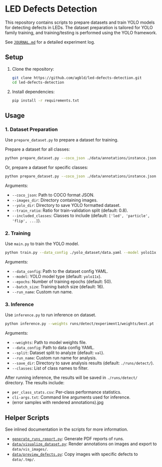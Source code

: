 # LED Defects Detection

This repository contains scripts to prepare datasets and train YOLO models for detecting defects in LEDs. The dataset preparation is tailored for YOLO family training, and training/testing is performed using the YOLO framework.

See [`JOURNAL.md`](./JOURNAL.md) for a detailed experiment log.

## Setup

1. Clone the repository:
   ```bash
   git clone https://github.com/agbld/led-defects-detection.git
   cd led-defects-detection
   ```

2. Install dependencies:
   ```bash
   pip install -r requirements.txt
   ```

## Usage

### 1. Dataset Preparation

Use `prepare_dataset.py` to prepare a dataset for training.

Prepare a dataset for all classes:
```bash
python prepare_dataset.py --coco_json ./data/annotations/instance.json --images_dir ./data/images --yolo_dir ./yolo_dataset --train_ratio 0.8
```

Or, prepare a dataset for specific classes:
```bash
python prepare_dataset.py --coco_json ./data/annotations/instance.json --images_dir ./data/images --yolo_dir ./yolo_dataset --train_ratio 0.8 --included_classes led particle flip Particle_Big marked
```

Arguments:
- `--coco_json`: Path to COCO format JSON.
- `--images_dir`: Directory containing images.
- `--yolo_dir`: Directory to save YOLO formatted dataset.
- `--train_ratio`: Ratio for train-validation split (default: 0.8).
- `--included_classes`: Classes to include (default: `['led', 'particle', 'flip', ...]`).

### 2. Training

Use `main.py` to train the YOLO model.

```bash
python train.py --data_config ./yolo_dataset/data.yaml --model yolo11x --epochs 50 --batch_size 16 --run_name experiment1
```

Arguments:
- `--data_config`: Path to the dataset config YAML.
- `--model`: YOLO model type (default: `yolo11x`).
- `--epochs`: Number of training epochs (default: 50).
- `--batch_size`: Training batch size (default: 16).
- `--run_name`: Custom run name.

### 3. Inference

Use `inference.py` to run inference on dataset.

```bash
python inference.py --weights runs/detect/experiment1/weights/best.pt --data_config yolo_dataset/data.yaml --split val --run_name experiment1
```

Arguments:
- `--weights`: Path to model weights file.
- `--data_config`: Path to data config YAML.
- `--split`: Dataset split to analyze (default: `val`).
- `--run_name`: Custom run name for analysis.
- `--save_dir`: Directory to save analysis results (default: `./runs/detect/`).
- `--classes`: List of class names to filter.

After running inference, the results will be saved in `./runs/detect/` directory. The results include:
- `per_class_stats.csv`: Per-class performance statistics.
- `cli-args.txt`: Command line arguments used for inference.
- (error samples with rendered annotations).jpg

## Helper Scripts

See inlined documentation in the scripts for more information.

- [`generate_runs_report.py`](./generate_runs_report.py): Generate PDF reports of runs.
- [`data/visualize_dataset.py`](./data/visualize_dataset.py): Render annotations on images and export to `data/vis_images/`.
- [`data/preview_defects.py`](./data/preview_defects.py): Copy images with specific defects to `data/.tmp/`.